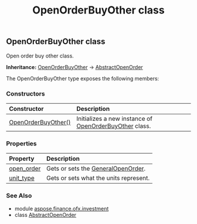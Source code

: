 ﻿---
title: OpenOrderBuyOther class
second_title: Aspose.Finance for Python via .NET API References
description: 
type: docs
weight: 580
url: /python-net/aspose.finance.ofx.investment/openorderbuyother/
is_root: false
---

## OpenOrderBuyOther class

Open order buy other class.



**Inheritance:** [OpenOrderBuyOther](/finance/python-net/aspose.finance.ofx.investment/openorderbuyother) → 
[AbstractOpenOrder](/finance/python-net/aspose.finance.ofx.investment/abstractopenorder)



The OpenOrderBuyOther type exposes the following members:

### Constructors
| Constructor | Description |
| :- | :- |
| [OpenOrderBuyOther()](/finance/python-net/aspose.finance.ofx.investment/openorderbuyother/__init__/#) | Initializes a new instance of [OpenOrderBuyOther](/finance/python-net/aspose.finance.ofx.investment/openorderbuyother) class. |


### Properties
| Property | Description |
| :- | :- |
| [open_order](/finance/python-net/aspose.finance.ofx.investment/openorderbuyother/open_order) | Gets or sets the [GeneralOpenOrder](/finance/python-net/aspose.finance.ofx.investment/generalopenorder). |
| [unit_type](/finance/python-net/aspose.finance.ofx.investment/openorderbuyother/unit_type) | Gets or sets what the units represent. |


### See Also

* module [aspose.finance.ofx.investment](../)
* class [AbstractOpenOrder](/finance/python-net/aspose.finance.ofx.investment/abstractopenorder)
